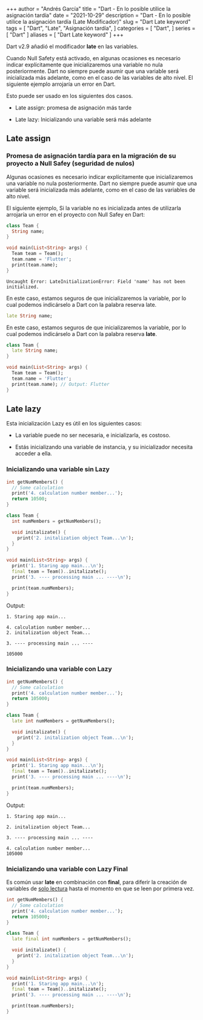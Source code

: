 +++
author = "Andrés García"
title = "Dart - En lo posible utilice la asignación tardía"
date = "2021-10-29"
description = "Dart - En lo posible utilice la asignación tardía (Late Modificador)"
slug = "Dart Late keyword"
tags = [
  "Dart",
  "Late",
  "Asignación tardía",
]
categories = [
  "Dart",
]
series = [
  "Dart"
]
aliases = [
  "Dart Late keyword"
]
+++

Dart v2.9 añadió el modificador **late** en las variables.

Cuando Null Safety está activado, en algunas ocasiones es necesario indicar explícitamente que inicializaremos una variable no nula posteriormente.
Dart no siempre puede asumir que una variable será inicializada más adelante, como en el caso de las variables de alto nivel. El siguiente ejemplo arrojaría un error en Dart.

Esto puede ser usado en los siguientes dos casos.

* Late assign: promesa de asignación más tarde

* Late lazy: Inicializando una variable será más adelante

## Late assign

### Promesa de asignación tardía para en la migración de su proyecto a Null Safey (seguridad de nulos)

Algunas ocasiones es necesario indicar explícitamente que inicializaremos una variable no nula posteriormente. Dart no siempre puede asumir que una variable será inicializada más adelante, como en el caso de las variables de alto nivel.

El siguiente ejemplo, Si la variable no es inicializada antes de utilizarla arrojaría un error en el proyecto con Null Safey en Dart:

```dart
class Team {
  String name;
}

void main(List<String> args) {
  Team team = Team();
  team.name = 'Flutter';
  print(team.name);
}
```

```shell
Uncaught Error: LateInitializationError: Field 'name' has not been initialized.
```

En este caso, estamos seguros de que inicializaremos la variable, por lo cual podemos indicárselo a Dart con la palabra reserva late.

```dart
late String name;
```

En este caso, estamos seguros de que inicializaremos la variable, por lo cual podemos indicárselo a Dart con la palabra reserva **late**.

```dart
class Team {
  late String name;
}

void main(List<String> args) {
  Team team = Team();
  team.name = 'Flutter';
  print(team.name); // Output: Flutter
}
```

## Late lazy

Esta inicialización Lazy es útil en los siguientes casos:

* La variable puede no ser necesaria, e inicializarla, es costoso.

* Estás inicializando una variable de instancia, y su inicializador necesita acceder a ella.

### Inicializando una variable sin Lazy

```dart
int getNumMembers() {
  // Some calculation
  print('4. calculation number member...');
  return 10500;
}

class Team {
  int numMembers = getNumMembers();

  void initalizate() {
    print('2. initalization object Team...\n');
  }
}

void main(List<String> args) {
  print('1. Staring app main...\n');
  final team = Team()..initalizate();
  print('3. ---- processing main ... ----\n');

  print(team.numMembers);
}
```

Output:

```shell
1. Staring app main...

4. calculation number member...
2. initalization object Team...

3. ---- processing main ... ----

105000
```

### Inicializando una variable con Lazy

```dart
int getNumMembers() {
  // Some calculation
  print('4. calculation number member...');
  return 105000;
}

class Team {
  late int numMembers = getNumMembers();

  void initalizate() {
    print('2. initalization object Team...\n');
  }
}

void main(List<String> args) {
  print('1. Staring app main...\n');
  final team = Team()..initalizate();
  print('3. ---- processing main ... ----\n');

  print(team.numMembers);
}
```

Output:

```shell
1. Staring app main...

2. initalization object Team...

3. ---- processing main ... ----

4. calculation number member...
105000
```

### Inicializando una variable con Lazy Final

Es común usar **late** en combinación con **final**, para diferir la creación de variables de <ins>solo lectura</ins> hasta el momento en que se leen por primera vez.

```dart
int getNumMembers() {
  // Some calculation
  print('4. calculation number member...');
  return 105000;
}

class Team {
  late final int numMembers = getNumMembers();

  void initalizate() {
    print('2. initalization object Team...\n');
  }
}

void main(List<String> args) {
  print('1. Staring app main...\n');
  final team = Team()..initalizate();
  print('3. ---- processing main ... ----\n');

  print(team.numMembers);
}
```
